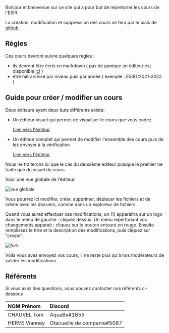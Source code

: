 Bonjour et bienvenue sur ce site qui a pour but de répertorier les cours de l'ESIR.

La création, modification et suppression des cours se fera par le biais de [github](https://github.com/Cours-ESIR/Cours).

## Règles

Ces cours devront suivre quelques règles :
- ils devront être écris en markdown ( pas de panique un éditeur est disponible  [ici](https://cours-esir.github.io/editeur.html) )
- être hiérarchisé par niveau puis par année ( exemple : ESIR1/2021-2022 )

## Guide pour créer / modifier un cours

Deux éditeurs ayant deux buts différents existe:
- Un éditeur visuel qui permet de visualiser le cours que vous codez

    [Lien vers l'éditeur](https://cours-esir.github.io/editeur.html)

- Un éditeur complet qui permet de modifier l'ensemble des cours puis de les envoyer à la vérification

    [Lien vers l'éditeur](https://github.dev/Cours-ESIR/Cours)


Nous ne traiterons ici que le cas du deuxième éditeur puisque le premier ne traite que du visuel du cours.

Voici une vue globale de l'éditeur

![vue globale](https://i.imgur.com/WNEfZGg.png)

Vous pourrez ici modifier, créer, supprimer, déplacer les fichiers et de même avec les dossiers, comme dans un exploreur de fichiers.

Quand vous aurez effectuer ces modifications, un (1) apparaitra sur un logo dans le menu de gauche : cliquez dessus. Un menu repertoriant vos changements apparait : cliquez sur le bouton entouré en rouge. Ensuite remplissez le titre et la description des modifications, puis cliquez sur "create".

![fork](https://i.imgur.com/VzPg3Wb.png)

Voilà vous avez envoyez vos cours, il ne reste plus qu'à nos modérateurs de valider les modifications


## Référents

Si vous avez des questions, vous pouvez contacter nos référents ci-dessous

|NOM Prénom|Discord|
|:-|:-|
|CHAUVEL Tom|AquaBx#1655|
|HERVE Vianney|Otacueille de companie#5087|